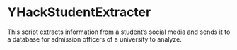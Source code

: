 # YHackStudentExtracter
This script extracts information from a student’s social media and sends it to a database for admission officers of a university to analyze.
